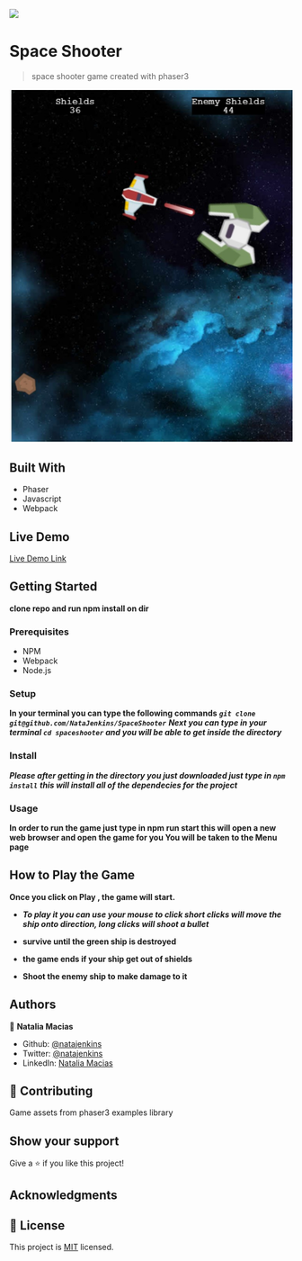 ![](https://img.shields.io/badge/Microverse-blueviolet)

# Space Shooter

> space shooter game created with phaser3

![screenshot](./Screenshot_4.jpg)

## Built With

- Phaser
- Javascript
- Webpack

## Live Demo

[Live Demo Link](https://natajenkins.github.io/SpaceShooter/)

## Getting Started

**clone repo and run npm install on dir**

### Prerequisites

- NPM
- Webpack
- Node.js

### Setup

**In your terminal you can type the following commands**
**_`git clone git@github.com/NataJenkins/SpaceShooter`_** **_Next you can type in your terminal
`cd spaceshooter` and you will be able to get inside the directory_**

### Install

**_Please after getting in the directory you just downloaded just type in `npm install`_** **_this
will install all of the dependecies for the project_**

### Usage

**In order to run the game just type in npm run start this will open a new web browser and open the
game for you You will be taken to the Menu page**

## How to Play the Game

**Once you click on Play , the game will start.**

- **_To play it you can use your mouse to click short clicks will move the ship onto direction, long
  clicks will shoot a bullet_**

- **survive until the green ship is destroyed**

- **the game ends if your ship get out of shields**

- **Shoot the enemy ship to make damage to it**

## Authors

👤 **Natalia Macias**

- Github: [@natajenkins](https://github.com/natajenkins)
- Twitter: [@natajenkins](https://twitter.com/natajenkins)
- LinkedIn: [Natalia Macias](https://www.linkedin.com/in/Natalia-macias/)

## 🤝 Contributing

Game assets from phaser3 examples library

## Show your support

Give a ⭐️ if you like this project!

## Acknowledgments

## 📝 License

This project is [MIT](https://github.com/cvilla714/javascriptcapstone/blob/development/LICENSE)
licensed.
